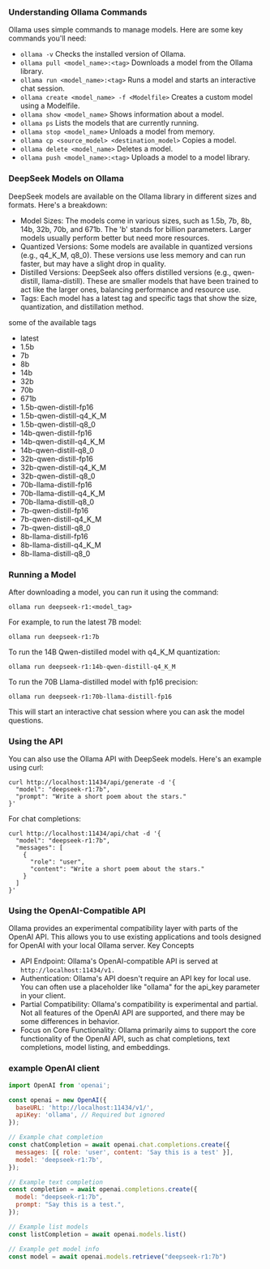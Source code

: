 ### Understanding Ollama Commands

Ollama uses simple commands to manage models. Here are some key commands you'll need:

* `ollama -v` Checks the installed version of Ollama.
* `ollama pull <model_name>:<tag>` Downloads a model from the Ollama library.
* `ollama run <model_name>:<tag>` Runs a model and starts an interactive chat session.
* `ollama create <model_name> -f <Modelfile>` Creates a custom model using a Modelfile.
* `ollama show <model_name>` Shows information about a model.
* `ollama ps` Lists the models that are currently running.
* `ollama stop <model_name>` Unloads a model from memory.
* `ollama cp <source_model> <destination_model>` Copies a model.
* `ollama delete <model_name>` Deletes a model.
* `ollama push <model_name>:<tag>` Uploads a model to a model library.

### DeepSeek Models on Ollama

DeepSeek models are available on the Ollama library in different sizes and formats. Here's a breakdown:

* Model Sizes: The models come in various sizes, such as 1.5b, 7b, 8b, 14b, 32b, 70b, and 671b. The 'b' stands for billion parameters. Larger models usually perform better but need more resources.
* Quantized Versions: Some models are available in quantized versions (e.g., q4_K_M, q8_0). These versions use less memory and can run faster, but may have a slight drop in quality.
* Distilled Versions: DeepSeek also offers distilled versions (e.g., qwen-distill, llama-distill). These are smaller models that have been trained to act like the larger ones, balancing performance and resource use.
* Tags: Each model has a latest tag and specific tags that show the size, quantization, and distillation method.

some of the available tags


* latest
* 1.5b
* 7b
* 8b
* 14b
* 32b
* 70b
* 671b
* 1.5b-qwen-distill-fp16
* 1.5b-qwen-distill-q4_K_M
* 1.5b-qwen-distill-q8_0
* 14b-qwen-distill-fp16
* 14b-qwen-distill-q4_K_M
* 14b-qwen-distill-q8_0
* 32b-qwen-distill-fp16
* 32b-qwen-distill-q4_K_M
* 32b-qwen-distill-q8_0
* 70b-llama-distill-fp16
* 70b-llama-distill-q4_K_M
* 70b-llama-distill-q8_0
* 7b-qwen-distill-fp16
* 7b-qwen-distill-q4_K_M
* 7b-qwen-distill-q8_0
* 8b-llama-distill-fp16
* 8b-llama-distill-q4_K_M
* 8b-llama-distill-q8_0

### Running a Model

After downloading a model, you can run it using the command:

    ollama run deepseek-r1:<model_tag>

For example, to run the latest 7B model:

    ollama run deepseek-r1:7b

To run the 14B Qwen-distilled model with q4_K_M quantization:

    ollama run deepseek-r1:14b-qwen-distill-q4_K_M

To run the 70B Llama-distilled model with fp16 precision:

    ollama run deepseek-r1:70b-llama-distill-fp16

This will start an interactive chat session where you can ask the model questions.

### Using the API

You can also use the Ollama API with DeepSeek models. Here's an example using curl:

```
curl http://localhost:11434/api/generate -d '{
  "model": "deepseek-r1:7b",
  "prompt": "Write a short poem about the stars."
}'
```

For chat completions:

```
curl http://localhost:11434/api/chat -d '{
  "model": "deepseek-r1:7b",
  "messages": [
    {
      "role": "user",
      "content": "Write a short poem about the stars."
    }
  ]
}'
```

### Using the OpenAI-Compatible API

Ollama provides an experimental compatibility layer with parts of the OpenAI API. This allows you to use existing applications and tools designed for OpenAI with your local Ollama server.
Key Concepts

* API Endpoint: Ollama's OpenAI-compatible API is served at `http://localhost:11434/v1.`
* Authentication: Ollama's API doesn't require an API key for local use. You can often use a placeholder like "ollama" for the api_key parameter in your client.
* Partial Compatibility: Ollama's compatibility is experimental and partial. Not all features of the OpenAI API are supported, and there may be some differences in behavior.
* Focus on Core Functionality: Ollama primarily aims to support the core functionality of the OpenAI API, such as chat completions, text completions, model listing, and embeddings.

### example OpenAI client

```javascript
import OpenAI from 'openai';

const openai = new OpenAI({
  baseURL: 'http://localhost:11434/v1/',
  apiKey: 'ollama', // Required but ignored
});

// Example chat completion
const chatCompletion = await openai.chat.completions.create({
  messages: [{ role: 'user', content: 'Say this is a test' }],
  model: 'deepseek-r1:7b',
});

// Example text completion
const completion = await openai.completions.create({
  model: "deepseek-r1:7b",
  prompt: "Say this is a test.",
});

// Example list models
const listCompletion = await openai.models.list()

// Example get model info
const model = await openai.models.retrieve("deepseek-r1:7b")
```
